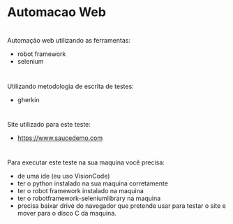 # Automacao Web
#
 Automação web utilizando as ferramentas:
* robot framework
* selenium
#
 Utilizando metodologia de escrita de testes:
* gherkin 
#
Site utilizado para este teste:
* https://www.saucedemo.com
#
Para executar este teste na sua maquina você precisa:
* de uma ide (eu uso VisionCode)
* ter o python instalado na sua maquina corretamente
* ter o robot framework instalado na maquina
* ter o robotframework-seleniumlibrary na maquina
* precisa baixar drive do navegador que pretende usar para testar o site e mover para o disco C da maquina.
